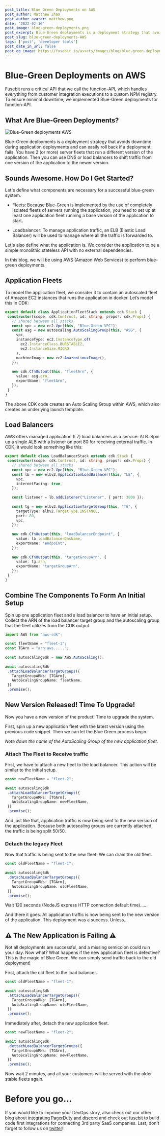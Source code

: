 ```yaml
---
post_title: Blue Green Deployments on AWS 
post_author: Matthew Zhao
post_author_avatar: matthew.png
date: '2022-02-16'
post_image: blue-green-deployments.png
post_excerpt: Blue-Green deployments is a deployment strategy that avoids downtime during application deployments and can easily roll back if a deployment fails. 
post_slug: blue-green-deployments-AWS
tags: ['post', 'developer tools']
post_date_in_url: false
post_og_image: https://fusebit.io/assets/images/blog/blue-green-deployments-social.png
---
```


# Blue-Green Deployments on AWS
 
Fusebit runs a critical API that we call the function-API, which handles everything from customer integration executions to a custom NPM registry. To ensure minimal downtime, we implemented Blue-Green deployments for function-API.
 
## What Are Blue-Green Deployments?

![Blue-Green deployments AWS](blug-green-deployment.gif "Blue-Green deployments AWS")

Blue-Green deployments is a deployment strategy that avoids downtime during application deployments and can easily roll back if a deployment fails. You have 2 (or more) server fleets that run a different version of the application. Then you can use DNS or load balancers to shift traffic from one version of the application to the newer version.
 
## Sounds Awesome. How Do I Get Started?
 
Let's define what components are necessary for a successful blue-green system.
 
- Fleets: Because Blue-Green is implemented by the use of completely isolated fleets of servers running the application, you need to set up at least one application fleet running a base version of the application to start.
 
- Loadbalancer: To manage application traffic, an ELB (Elastic Load Balancer) will be used to manage where all the traffic is forwarded to.
 
Let's also define what the application is. We consider the application to be a simple monolithic stateless API with no external dependencies.
 
In this blog, we will be using AWS (Amazon Web Services) to perform blue-green deployments.
 
## Application Fleets
 
To model the application fleet, we consider it to contain an autoscaled fleet of Amazon EC2 instances that runs the application in docker. Let’s model this in CDK:
 
```typescript
export default class ApplicationFleetStack extends cdk.Stack {
 constructor(scope: cdk.Contruct, id: string, props?: cdk.Props) {
   // shared between all stacks
   const vpc = new ec2.Vpc(this, "Blue-Green-VPC");
   const asg = new autoscaling.AutoScalingGroup(this, "ASG", {
     vpc,
     instanceType: ec2.InstanceType.of(
       ec2.InstanceClass.BURSTABLE2,
       ec2.InstanceSize.MICRO
     ),
     machineImage: new ec2.AmazonLinuxImage(),
   });
 
   new cdk.CfnOutput(this, "fleetArn", {
     value: asg.arn,
     exportName: "fleetArn",
   });
 }
}
```
 
The above CDK code creates an Auto Scaling Group within AWS, which also creates an underlying launch template.
 
## Load Balancers
 
AWS offers managed application (L7) load balancers as a service: ALB. Spin up a single ALB with a listener on port 80 for receiving external traffic. In CDK, it would look something like this:
 
```typescript
export default class LoadBalancerStack extends cdk.Stack {
 constructor(scope: cdk.Contruct, id: string, props?: cdk.Props) {
   // shared between all stacks
   const vpc = new ec2.Vpc(this, "Blue-Green-VPC");
   const lb = new elbv2.ApplicationLoadBalancer(this, "LB", {
     vpc,
     internetFacing: true,
   });
 
   const listener = lb.addListener("Listener", { port: 3000 });
 
   const tg = new elbv2.ApplicationTargetGroup(this, "TG", {
     targetType: elbv2.TargetType.INSTANCE,
     port: 80,
     vpc,
   });
 
   new cdk.CfnOutput(this, "loadBalancerEndpoint", {
     value: lb.loadBalancerDnsName,
     exportName: "endpoint",
   });
 
   new cdk.CfnOutput(this, "targetGroupArn", {
     value: tg.arn,
     exportName: "targetGroupArn",
   });
 }
}
```
 
## Combine The Components To Form An Initial Setup
 
Spin up one application fleet and a load balancer to have an initial setup. Collect the ARN of the load balancer target group and the autoscaling group that the fleet utilizes from the CDK output.
 
```typescript
import AWS from "aws-sdk";
 
const fleetName = "fleet-1";
const TGArn = "arn:aws.....";
 
const autoscalingSdk = new AWS.AutoScaling();
 
await autoscalingSdk
 .attachLoadBalancerTargetGroups({
   TargetGroupARNs: [TGArn],
   AutoScalingGroupName: fleetName,
 })
 .promise();
```
 
## New Version Released! Time To Upgrade!
 
Now you have a new version of the product! Time to upgrade the system.
 
First, spin up a new application fleet with the latest version using the previous code snippet. Then we can let the Blue Green process begin.
 
_Note down the name of the AutoScaling Group of the new application fleet._
 
### Attach The Fleet to Receive traffic
 
First, we have to attach a new fleet to the load balancer. This action will be similar to the initial setup.
 
```typescript
const newFleetName = "fleet-2";
 
await autoscalingSdk
 .attachLoadBalancerTargetGroups({
   TargetGroupARNs: [TGArn],
   AutoScalingGroupName: newFleetName,
 })
 .promise();
```
 
And just like that, application traffic is now being sent to the new version of the application. Because both autoscaling groups are currently attached, the traffic is being split 50/50.
 
### Detach the legacy Fleet
 
Now that traffic is being sent to the new fleet. We can drain the old fleet.
 
```typescript
const oldFleetName = "fleet-1";
 
await autoscalingSdk
 .detachLoadBalancerTargetGroups({
   TargetGroupARNs: [TGArn],
   AutoScalingGroupName: oldFleetName,
 })
 .promise();
```
 
Wait 120 seconds (NodeJS express HTTP connection default time)......
 
And there it goes. All application traffic is now being sent to the new version of the application. This deployment was a success. Unless...
 
## ⚠️ The New Application is Failing ⚠️
 
Not all deployments are successful, and a missing semicolon could ruin your day. Now what? What happens if the new application fleet is defective? This is the magic of Blue Green. We can simply send traffic back to the old deployment!
 
First, attach the old fleet to the load balancer.
 
```typescript
const oldFleetName = "fleet-1";
 
await autoscalingSdk
 .attachLoadBalancerTargetGroups({
   TargetGroupARNs: [TGArn],
   AutoScalingGroupName: oldFleetName,
 })
 .promise();
```
 
Immediately after, detach the new application fleet.
 
```typescript
const newFleetName = "fleet-2";
 
await autoscalingSdk
 .dettachLoadBalancerTargetGroups({
   TargetGroupARNs: [TGArn],
   AutoScalingGroupName: newFleetName,
 })
 .promise();
```
 
Now wait 2 minutes, and all your customers will be served with the older stable fleets again.
 
# Before you go...
 
If you would like to improve your DevOps story, also check out our other blog about [integrating PagerDuty and discord](https://fusebit.io/blog/pagerduty-discord-integration/) and check out [fusebit](https://fusebit.io) to build code first integrations for connecting 3rd party SaaS companies. Last, don't forget to follow us on [twitter](https://twitter.com/fusebitio)!
